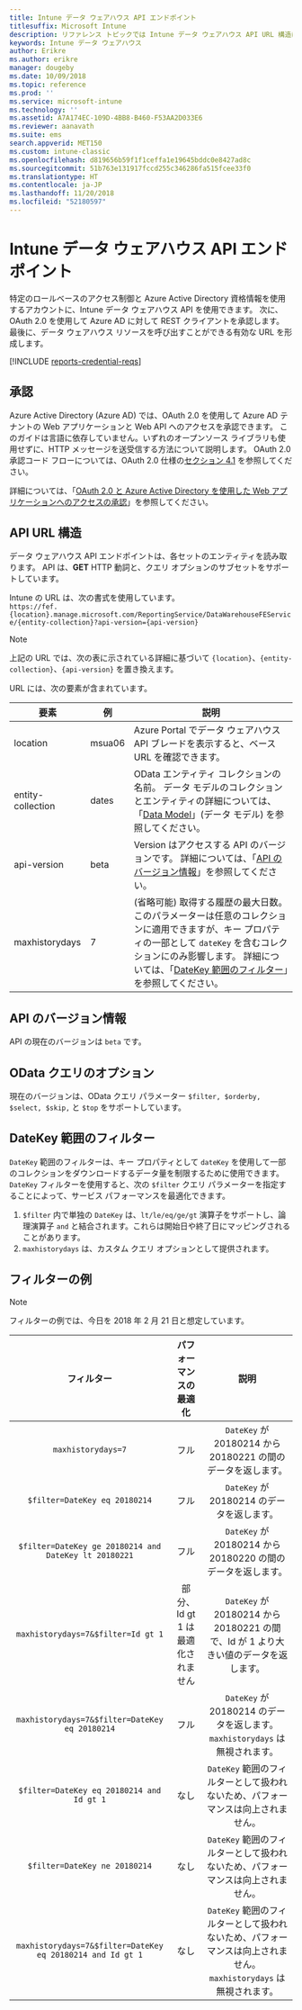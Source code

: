 ```yaml
---
title: Intune データ ウェアハウス API エンドポイント
titlesuffix: Microsoft Intune
description: リファレンス トピックでは Intune データ ウェアハウス API URL 構造について説明します。
keywords: Intune データ ウェアハウス
author: Erikre
ms.author: erikre
manager: dougeby
ms.date: 10/09/2018
ms.topic: reference
ms.prod: ''
ms.service: microsoft-intune
ms.technology: ''
ms.assetid: A7A174EC-109D-4BB8-B460-F53AA2D033E6
ms.reviewer: aanavath
ms.suite: ems
search.appverid: MET150
ms.custom: intune-classic
ms.openlocfilehash: d819656b59f1f1ceffa1e19645bddc0e8427ad8c
ms.sourcegitcommit: 51b763e131917fccd255c346286fa515fcee33f0
ms.translationtype: HT
ms.contentlocale: ja-JP
ms.lasthandoff: 11/20/2018
ms.locfileid: "52180597"
---
```

# <a name="intune-data-warehouse-api-endpoint"></a>Intune データ ウェアハウス API エンドポイント

特定のロールベースのアクセス制御と Azure Active Directory 資格情報を使用するアカウントに、Intune データ ウェアハウス API を使用できます。 次に、OAuth 2.0 を使用して Azure AD に対して REST クライアントを承認します。 最後に、データ ウェアハウス リソースを呼び出すことができる有効な URL を形成します。

[!INCLUDE [reports-credential-reqs](./includes/reports-credential-reqs.md)]

## <a name="authorization"></a>承認

Azure Active Directory (Azure AD) では、OAuth 2.0 を使用して Azure AD テナントの Web アプリケーションと Web API へのアクセスを承認できます。 このガイドは言語に依存していません。いずれのオープンソース ライブラリも使用せずに、HTTP メッセージを送受信する方法について説明します。 OAuth 2.0 承認コード フローについては、OAuth 2.0 仕様の[セクション 4.1](https://tools.ietf.org/html/rfc6749#section-4.1) を参照してください。

詳細については、「[OAuth 2.0 と Azure Active Directory を使用した Web アプリケーションへのアクセスの承認](https://docs.microsoft.com/azure/active-directory/develop/active-directory-protocols-oauth-code)」を参照してください。

## <a name="api-url-structure"></a>API URL 構造

データ ウェアハウス API エンドポイントは、各セットのエンティティを読み取ります。 API は、**GET** HTTP 動詞と、クエリ オプションのサブセットをサポートしています。

Intune の URL は、次の書式を使用しています。  
`https://fef.{location}.manage.microsoft.com/ReportingService/DataWarehouseFEService/{entity-collection}?api-version={api-version}`

> [!NOTE]
> 上記の URL では、次の表に示されている詳細に基づいて `{location}`、`{entity-collection}`、`{api-version}` を置き換えます。

URL には、次の要素が含まれています。

| 要素 | 例 | 説明 |
|-------------------|------------|--------------------------------------------------------------------------------------------------------------------|
| location | msua06 | Azure Portal でデータ ウェアハウス API ブレードを表示すると、ベース URL を確認できます。 |
| entity-collection | dates | OData エンティティ コレクションの名前。 データ モデルのコレクションとエンティティの詳細については、「[Data Model](reports-ref-data-model.md)」(データ モデル) を参照してください。 |
| api-version | beta | Version はアクセスする API のバージョンです。 詳細については、「[API のバージョン情報](#API-version-information)」を参照してください。 |
| maxhistorydays | 7 | (省略可能) 取得する履歴の最大日数。 このパラメーターは任意のコレクションに適用できますが、キー プロパティの一部として `dateKey` を含むコレクションにのみ影響します。 詳細については、「[DateKey 範囲のフィルター](reports-api-url.md#datekey-range-filters)」を参照してください。 |

## <a name="api-version-information"></a>API のバージョン情報

API の現在のバージョンは `beta` です。 

## <a name="odata-query-options"></a>OData クエリのオプション

現在のバージョンは、OData クエリ パラメーター `$filter, $orderby, $select, $skip,` と `$top` をサポートしています。

## <a name="datekey-range-filters"></a>DateKey 範囲のフィルター

`DateKey` 範囲のフィルターは、キー プロパティとして `dateKey` を使用して一部のコレクションをダウンロードするデータ量を制限するために使用できます。 `DateKey` フィルターを使用すると、次の `$filter` クエリ パラメーターを指定することによって、サービス パフォーマンスを最適化できます。

1.  `$filter` 内で単独の `DateKey` は、`lt/le/eq/ge/gt` 演算子をサポートし、論理演算子 `and` と結合されます。これらは開始日や終了日にマッピングされることがあります。
2.  `maxhistorydays` は、カスタム クエリ オプションとして提供されます。<br>

## <a name="filter-examples"></a>フィルターの例

> [!NOTE]
> フィルターの例では、今日を 2018 年 2 月 21 日と想定しています。

|                             フィルター                             |           パフォーマンスの最適化           |                                          説明                                          |
|:--------------------------------------------------------------:|:--------------------------------------------:|:---------------------------------------------------------------------------------------------:|
|    `maxhistorydays=7`                                            |    フル                                      |    `DateKey` が 20180214 から 20180221 の間のデータを返します。                                     |
|    `$filter=DateKey eq 20180214`                                 |    フル                                      |    `DateKey` が 20180214 のデータを返します。                                                    |
|    `$filter=DateKey ge 20180214 and DateKey lt 20180221`         |    フル                                      |    `DateKey` が 20180214 から 20180220 の間のデータを返します。                                     |
|    `maxhistorydays=7&$filter=Id gt 1`                            |    部分、Id gt 1 は最適化されません    |    `DateKey` が 20180214 から 20180221 の間で、Id が 1 より大きい値のデータを返します。             |
|    `maxhistorydays=7&$filter=DateKey eq 20180214`                |    フル                                      |    `DateKey` が 20180214 のデータを返します。 `maxhistorydays` は無視されます。                            |
|    `$filter=DateKey eq 20180214 and Id gt 1`                     |    なし                                      |    `DateKey` 範囲のフィルターとして扱われないため、パフォーマンスは向上されません。                              |
|    `$filter=DateKey ne 20180214`                                 |    なし                                      |    `DateKey` 範囲のフィルターとして扱われないため、パフォーマンスは向上されません。                              |
|    `maxhistorydays=7&$filter=DateKey eq 20180214 and Id gt 1`    |    なし                                      |    `DateKey` 範囲のフィルターとして扱われないため、パフォーマンスは向上されません。 `maxhistorydays` は無視されます。    |
